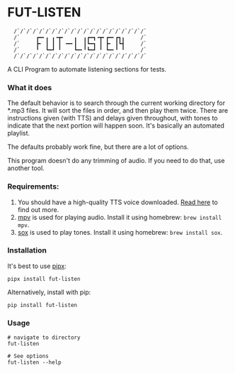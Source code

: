 # FUT-LISTEN

```
  /`/`/`/`/`/`/`/`/`/`/`/`/`/`/`/`/`/`/`/`/`
  /`     ┏━╸╻ ╻╺┳╸   ╻  ╻┏━┓╺┳╸┏━╸┏┓╻     /`
  /`     ┣╸ ┃ ┃ ┃ ╺━╸┃  ┃┗━┓ ┃ ┣╸ ┃┗┫     /`
  /`     ╹  ┗━┛ ╹    ┗━╸╹┗━┛ ╹ ┗━╸╹ ╹     /`
  /`/`/`/`/`/`/`/`/`/`/`/`/`/`/`/`/`/`/`/`/`
```

A CLI Program to automate listening sections for tests.

### What it does

The default behavior is to search through the current working directory for *.mp3 files. It will sort the files in order, and then play them twice. There are instructions given (with TTS) and delays given throughout, with tones to indicate that the next portion will happen soon. It's basically an automated playlist.

The defaults probably work fine, but there are a lot of options. 

This program doesn't do any trimming of audio. If you need to do that, use another tool. 

### Requirements:

1. You should have a high-quality TTS voice downloaded. [Read here](https://support.apple.com/guide/mac-help/change-the-voice-your-mac-uses-to-speak-text-mchlp2290/mac) to find out more.
2. [mpv](https://mpv.io) is used for playing audio. Install it using homebrew: `brew install mpv`.
3. [sox](https://sourceforge.net/projects/sox/) is used to play tones. Install it using homebrew: `brew install sox`.

### Installation

It's best to use [pipx](https://pypa.github.io/pipx/):

```
pipx install fut-listen
```

Alternatively, install with pip:

```
pip install fut-listen
```

### Usage

```
# navigate to directory
fut-listen

# See options
fut-listen --help
```

